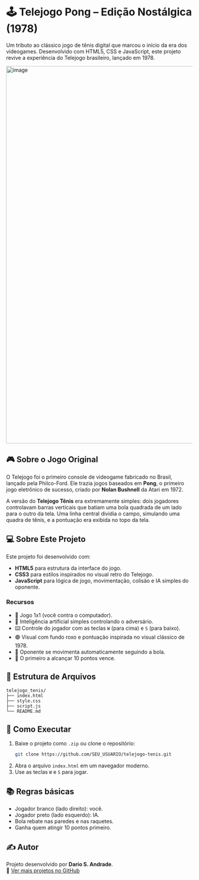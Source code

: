 # 🕹️ Telejogo Pong – Edição Nostálgica (1978)

Um tributo ao clássico jogo de tênis digital que marcou o início da era dos videogames. Desenvolvido com HTML5, CSS e JavaScript, este projeto revive a experiência do Telejogo brasileiro, lançado em 1978.

<img width="1018" alt="image" src="https://github.com/user-attachments/assets/34c54ac7-8fa3-463b-9461-d894bd693866" />


## 🎮 Sobre o Jogo Original
O Telejogo foi o primeiro console de videogame fabricado no Brasil, lançado pela Philco-Ford. Ele trazia jogos baseados em **Pong**, o primeiro jogo eletrônico de sucesso, criado por **Nolan Bushnell** da Atari em 1972.

A versão do **Telejogo Tênis** era extremamente simples: dois jogadores controlavam barras verticais que batiam uma bola quadrada de um lado para o outro da tela. Uma linha central dividia o campo, simulando uma quadra de tênis, e a pontuação era exibida no topo da tela.

## 💻 Sobre Este Projeto

Este projeto foi desenvolvido com:

- **HTML5** para estrutura da interface do jogo.
- **CSS3** para estilos inspirados no visual retro do Telejogo.
- **JavaScript** para lógica de jogo, movimentação, colisão e IA simples do oponente.

### Recursos
- 🎾 Jogo 1x1 (você contra o computador).
- 🧠 Inteligência artificial simples controlando o adversário.
- ⌨️ Controle do jogador com as teclas `W` (para cima) e `S` (para baixo).
- 🟣 Visual com fundo roxo e pontuação inspirada no visual clássico de 1978.
- 🧠 Oponente se movimenta automaticamente seguindo a bola.
- 🏁 O primeiro a alcançar 10 pontos vence.

## 📁 Estrutura de Arquivos
```
telejogo_tenis/
├── index.html
├── style.css
├── script.js
└── README.md
```

## 🚀 Como Executar
1. Baixe o projeto como `.zip` ou clone o repositório:
   ```bash
   git clone https://github.com/SEU_USUARIO/telejogo-tenis.git
   ```
2. Abra o arquivo `index.html` em um navegador moderno.
3. Use as teclas `W` e `S` para jogar.

## 📚 Regras básicas
- Jogador branco (lado direito): você.
- Jogador preto (lado esquerdo): IA.
- Bola rebate nas paredes e nas raquetes.
- Ganha quem atingir 10 pontos primeiro.

## ✍️ Autor
Projeto desenvolvido por **Dario S. Andrade**.  
📎 [Ver mais projetos no GitHub](https://github.com/DarioSAndrade)


